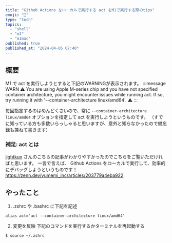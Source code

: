 ```yaml
---
title: "Github Actions をローカルで実行する act をM1で実行する際のtips"
emoji: "📝"
type: "tech"
topics:
  - "shell"
  - "m1"
  - "m1mac"
published: true
published_at: "2024-04-05 07:40"
---
```


## 概要
M1 で act を実行しようとすると下記のWARNINGが表示されます。
:::message
WARN  ⚠ You are using Apple M-series chip and you have not specified container architecture, you might encounter issues while running act. If so, try running it with '--container-architecture linux/amd64'. ⚠
:::

毎回指定するのはめんどくさいので、常に `--container-architecture linux/amd64` オプションを指定して act を実行しようというものです。
（すでに知っている方も多数いらっしゃると思いますが、意外と知らなかったので備忘録も兼ねて書きます）

### 補足: act とは
[lightkun](https://zenn.dev/lightkun) さんのこちらの記事がわかりやすかったのでこちらをご覧いただければと思います。
一言で言えば、 Github Actions をローカルで実行して、効率的にデバッグしようというものです！
https://zenn.dev/yumemi_inc/articles/203779a4eba922

## やったこと
1. .zshrc や .bashrc に下記を記述
```zsh:~/.zshrc
alias act='act --container-architecture linux/amd64'
```

2. 変更を反映
下記のコマンドを実行するかターミナルを再起動する
```zsh
$ source ~/.zshrc
```
